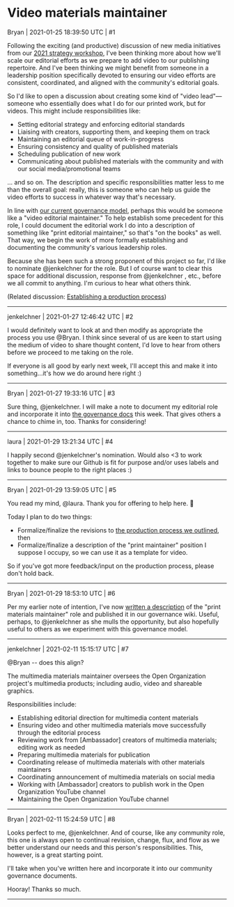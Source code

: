 # Video materials maintainer
Bryan | 2021-01-25 18:39:50 UTC | #1

Following the exciting (and productive) discussion of new media initiatives from our [2021 strategy workshop](https://www.theopenorganization.community/t/establishing-production-process/192), I've been thinking more about how we'll scale our editorial efforts as we prepare to add video to our publishing repertoire. And I've been thinking we might benefit from someone in a leadership position specifically devoted to ensuring our video efforts are consistent, coordinated, and aligned with the community's editorial goals.

So I'd like to open a discussion about creating some kind of "video lead"—someone who essentially does what I do for our printed work, but for videos. This might include responsibilities like:

- Setting editorial strategy and enforcing editorial standards
- Liaising with creators, supporting them, and keeping them on track
- Maintaining an editorial queue of work-in-progress
- Ensuring consistency and quality of published materials
- Scheduling publication of new work
- Communicating about published materials with the community and with our social media/promotional teams

... and so on. The description and specific responsibilities matter less to me than the overall goal: really, this is someone who can help us guide the video efforts to success in whatever way that's necessary.

In line with [our current governance model](https://github.com/open-organization/governance/wiki/Community-Roles), perhaps this would be someone like a "video editorial maintainer." To help establish some precedent for this role, I could document the editorial work I do into a description of something like "print editorial maintainer," so that's "on the books" as well. That way, we begin the work of more formally establishing and documenting the community's various leadership roles.

Because she has been such a strong proponent of this project so far, I'd like to nominate @jenkelchner  for the role. But I of course want to clear this space for additional discussion, response from @jenkelchner , etc., before we all commit to anything. I'm curious to hear what others think.

(Related discussion: [Establishing a production process](https://www.theopenorganization.community/t/establishing-production-process/192))

-------------------------

jenkelchner | 2021-01-27 12:46:42 UTC | #2

I would definitely want to look at and then modify as appropriate the process you use @Bryan. I think since several of us are keen to start using the medium of video to share thought content, I'd love to hear from others before we proceed to me taking on the role.  

If everyone is all good by early next week, I'll accept this and make it into something...it's how we do around here right :)

-------------------------

Bryan | 2021-01-27 19:33:16 UTC | #3

Sure thing, @jenkelchner. I will make a note to document my editorial role and incorporate it into [the governance docs](https://github.com/open-organization/governance) this week. That gives others a chance to chime in, too. Thanks for considering!

-------------------------

laura | 2021-01-29 13:21:34 UTC | #4

I happily second @jenkelchner's nomination. Would also <3 to work together to make sure our Github is fit for purpose and/or uses labels and links to bounce people to the right places :)

-------------------------

Bryan | 2021-01-29 13:59:05 UTC | #5

You read my mind, @laura. Thank you for offering to help here. :pray:

Today I plan to do two things:

- Formalize/finalize the revisions to [the production process we outlined](https://www.theopenorganization.community/t/establishing-production-process/192/3), then
- Formalize/finalize a description of the "print maintainer" position I suppose I occupy, so we can use it as a template for video.

So if you've got more feedback/input on the production process, please don't hold back.

-------------------------

Bryan | 2021-01-29 18:53:10 UTC | #6

Per my earlier note of intention, I've now [written a description](https://github.com/open-organization/governance/wiki/Community-Roster#maintainers) of the "print materials maintainer" role and published it in our governance wiki. Useful, perhaps, to @jenkelchner as she mulls the opportunity, but also hopefully useful to others as we experiment with this governance model.

-------------------------

jenkelchner | 2021-02-11 15:15:17 UTC | #7

@Bryan  -- does this align?

The multimedia materials maintainer oversees the Open Organization project's multimedia products; including audio, video and shareable graphics.

Responsibilities include:

* Establishing editorial direction for multimedia content materials
* Ensuring video and other multimedia materials move successfully through the editorial process
* Reviewing work from [Ambassador] creators of multimedia materials; editing work as needed
* Preparing multimedia materials for publication
* Coordinating release of multimedia materials with other materials maintainers
* Coordinating announcement of multimedia materials on social media
* Working with [Ambassador] creators to publish work in the Open Organization YouTube channel
* Maintaining the Open Organization YouTube channel

-------------------------

Bryan | 2021-02-11 15:24:59 UTC | #8

Looks perfect to me, @jenkelchner. And of course, like any community role, this one is always open to continual revision, change, flux, and flow as we better understand our needs and this person's responsibilities. This, however, is a great starting point.

I'll take when you've written here and incorporate it into our community governance documents.

Hooray! Thanks so much.

-------------------------
